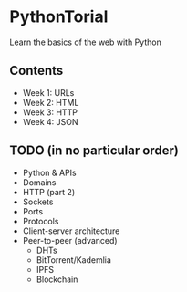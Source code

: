 # PythonTorial

Learn the basics of the web with Python


## Contents
- Week 1: URLs
- Week 2: HTML
- Week 3: HTTP
- Week 4: JSON

## TODO (in no particular order)
- Python & APIs
- Domains
- HTTP (part 2)
- Sockets
- Ports
- Protocols
- Client-server architecture
- Peer-to-peer (advanced)
    - DHTs
    - BitTorrent/Kademlia
    - IPFS
    - Blockchain
